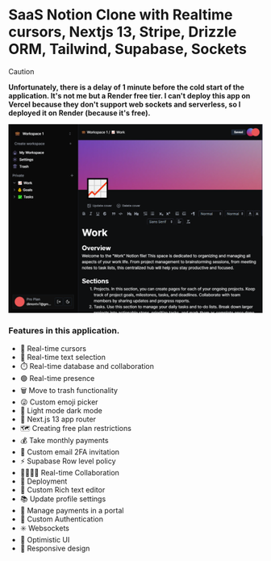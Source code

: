 # SaaS Notion Clone with Realtime cursors, Nextjs 13, Stripe, Drizzle ORM, Tailwind, Supabase, Sockets

> [!CAUTION]
> **Unfortunately, there is a delay of 1 minute before the cold start of the application. It's not me but a Render free tier. I can't deploy this app on Vercel because they don't support web sockets and serverless, so I deployed it on Render (because it's free).** 

![Application Logo](https://github.com/denvudd/cypress/blob/main/public/preview.png)

### Features in this application.

- 🤯 Real-time cursors
- 📝 Real-time text selection
- ⏱️ Real-time database and collaboration
- 🟢 Real-time presence
- 🗑️ Move to trash functionality
- 😜 Custom emoji picker
- 🌙 Light mode dark mode
- 🚨 Next.js 13 app router
- 🗺️ Creating free plan restrictions
- 💰 Take monthly payments
- 📧 Custom email 2FA invitation
- ⚡️ Supabase Row level policy
- 👨‍👨‍👧‍👦 Real-time Collaboration
- 👾 Deployment
- 🤑 Custom Rich text editor
- 📚 Update profile settings
- 📍 Manage payments in a portal
- 🔐 Custom Authentication
- ✳️ Websockets
- 📣 Optimistic UI
- 📱 Responsive design
